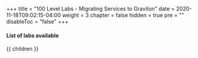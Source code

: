 +++
title = "100 Level Labs - Migrating Services to Graviton"
date = 2020-11-18T09:02:15-04:00
weight = 3
chapter = false
hidden = true
pre = ""
disableToc = "false"
+++

#### List of labs available
{{ children }}
